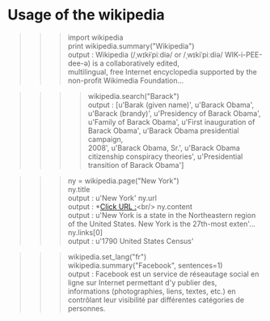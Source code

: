 # Usage of the wikipedia


 >>>import wikipedia<br/>
 >>>print wikipedia.summary("Wikipedia")<br/>
output : Wikipedia (/ˌwɪkɨˈpiːdiə/ or /ˌwɪkiˈpiːdiə/ WIK-i-PEE-dee-ə) is a collaboratively edited,<br/> 
multilingual, free Internet encyclopedia supported by the non-profit Wikimedia Foundation...<br/>

>>>>wikipedia.search("Barack")<br/>
output : [u'Barak (given name)', u'Barack Obama', u'Barack (brandy)', u'Presidency of Barack Obama',<br/> 
u'Family of Barack Obama', u'First inauguration of Barack Obama', u'Barack Obama presidential campaign, <br/>
2008', u'Barack Obama, Sr.', u'Barack Obama citizenship conspiracy theories', u'Presidential transition of Barack Obama']<br/>

>>> ny = wikipedia.page("New York")<br/>
>>> ny.title<br/>
output : u'New York'
>>> ny.url<br/>
output : *[Click URL :](u'http://en.wikipedia.org/wiki/New_York')<br/>
>>> ny.content<br/>
output : u'New York is a state in the Northeastern region of the United States. New York is the 27th-most exten'...<br/>
>>> ny.links[0]<br/>
output : u'1790 United States Census'<br/>

>>> wikipedia.set_lang("fr")<br/>
>>> wikipedia.summary("Facebook", sentences=1)<br/>
output : Facebook est un service de réseautage social en ligne sur Internet permettant d'y publier des,<br/>
 informations (photographies, liens, textes, etc.) en contrôlant leur visibilité par différentes catégories de personnes.<br/>
